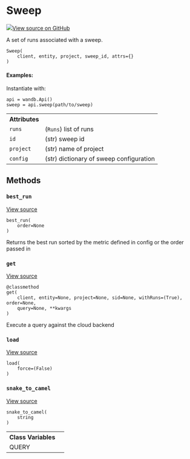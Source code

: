 # Sweep



[![](https://www.tensorflow.org/images/GitHub-Mark-32px.png)View source on GitHub](https://www.github.com/wandb/client/tree/v0.10.28/wandb/apis/public.py#L1403-L1586)




A set of runs associated with a sweep.

<pre><code>Sweep(
    client, entity, project, sweep_id, attrs={}
)</code></pre>





#### Examples:

Instantiate with:
```
api = wandb.Api()
sweep = api.sweep(path/to/sweep)
```





<!-- Tabular view -->
<table>
<tr><th>Attributes</th></tr>

<tr>
<td>
<code>runs</code>
</td>
<td>
(<code>Runs</code>) list of runs
</td>
</tr><tr>
<td>
<code>id</code>
</td>
<td>
(str) sweep id
</td>
</tr><tr>
<td>
<code>project</code>
</td>
<td>
(str) name of project
</td>
</tr><tr>
<td>
<code>config</code>
</td>
<td>
(str) dictionary of sweep configuration
</td>
</tr>
</table>



## Methods

<h3 id="best_run"><code>best_run</code></h3>

<a target="_blank" href="https://www.github.com/wandb/client/tree/v0.10.28/wandb/apis/public.py#L1494-L1517">View source</a>

<pre><code>best_run(
    order=None
)</code></pre>

Returns the best run sorted by the metric defined in config or the order passed in


<h3 id="get"><code>get</code></h3>

<a target="_blank" href="https://www.github.com/wandb/client/tree/v0.10.28/wandb/apis/public.py#L1533-L1583">View source</a>

<pre><code>@classmethod</code>
<code>get(
    client, entity=None, project=None, sid=None, withRuns=(True), order=None,
    query=None, **kwargs
)</code></pre>

Execute a query against the cloud backend


<h3 id="load"><code>load</code></h3>

<a target="_blank" href="https://www.github.com/wandb/client/tree/v0.10.28/wandb/apis/public.py#L1474-L1483">View source</a>

<pre><code>load(
    force=(False)
)</code></pre>




<h3 id="snake_to_camel"><code>snake_to_camel</code></h3>

<a target="_blank" href="https://www.github.com/wandb/client/tree/v0.10.28/wandb/apis/public.py#L561-L563">View source</a>

<pre><code>snake_to_camel(
    string
)</code></pre>








<!-- Tabular view -->
<table>
<tr><th>Class Variables</th></tr>

<tr>
<td>
QUERY<a id="QUERY"></a>
</td>
<td>

</td>
</tr>
</table>

